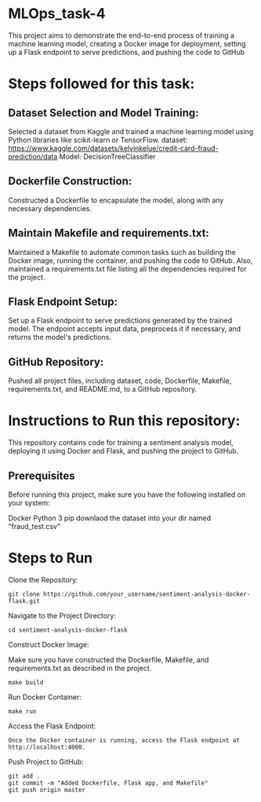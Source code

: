 # MLOps_task-4

This project aims to demonstrate the end-to-end process of training a machine learning model, creating a Docker image for deployment, setting up a Flask endpoint to serve predictions, and pushing the code to GitHub

# Steps followed for this task:

## Dataset Selection and Model Training:

Selected a dataset from Kaggle and trained a machine learning model using Python libraries like scikit-learn or TensorFlow.
dataset: https://www.kaggle.com/datasets/kelvinkelue/credit-card-fraud-prediction/data
Model: DecisionTreeClassifier

## Dockerfile Construction:

Constructed a Dockerfile to encapsulate the model, along with any necessary dependencies.

## Maintain Makefile and requirements.txt:

Maintained a Makefile to automate common tasks such as building the Docker image, running the container, and pushing the code to GitHub. Also, maintained a requirements.txt file listing all the dependencies required for the project.

## Flask Endpoint Setup:

Set up a Flask endpoint to serve predictions generated by the trained model. The endpoint accepts input data, preprocess it if necessary, and returns the model's predictions.

## GitHub Repository:

Pushed all project files, including dataset, code, Dockerfile, Makefile, requirements.txt, and README.md, to a GitHub repository.

# Instructions to Run this repository:

This repository contains code for training a sentiment analysis model, deploying it using Docker and Flask, and pushing the project to GitHub.

## Prerequisites

Before running this project, make sure you have the following installed on your system:

Docker
Python 3
pip
downlaod the dataset into your dir named "fraud_test.csv"

# Steps to Run

Clone the Repository:

    git clone https://github.com/your_username/sentiment-analysis-docker-flask.git

Navigate to the Project Directory:

    cd sentiment-analysis-docker-flask

Construct Docker Image:

Make sure you have constructed the Dockerfile, Makefile, and requirements.txt as described in the project.

    make build

Run Docker Container:

    make run

Access the Flask Endpoint:

    Once the Docker container is running, access the Flask endpoint at http://localhost:4000.

Push Project to GitHub:

    git add .
    git commit -m "Added Dockerfile, Flask app, and Makefile"
    git push origin master
